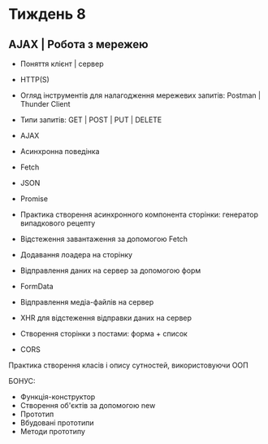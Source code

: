 # Тиждень 8

## AJAX | Робота з мережею

- Поняття клієнт | сервер
- HTTP(S)
- Огляд інструментів для налагодження мережевих запитів: Postman | Thunder Client
- Типи запитів: GET | POST | PUT | DELETE
- AJAX
- Асинхронна поведінка
- Fetch
- JSON

- Promise
- Практика створення асинхронного компонента сторінки: генератор випадкового рецепту
- Відстеження завантаження за допомогою Fetch
- Додавання лоадера на сторінку
- Відправлення даних на сервер за допомогою форм
- FormData
- Відправлення медіа-файлів на сервер
- XHR для відстеження відправки даних на сервер
- Створення сторінки з постами: форма + список
- CORS

Практика створення класів і опису сутностей, використовуючи ООП

БОНУС:
- Функція-конструктор
- Створення об'єктів за допомогою new
- Прототип
- Вбудовані прототипи
- Методи прототипу
